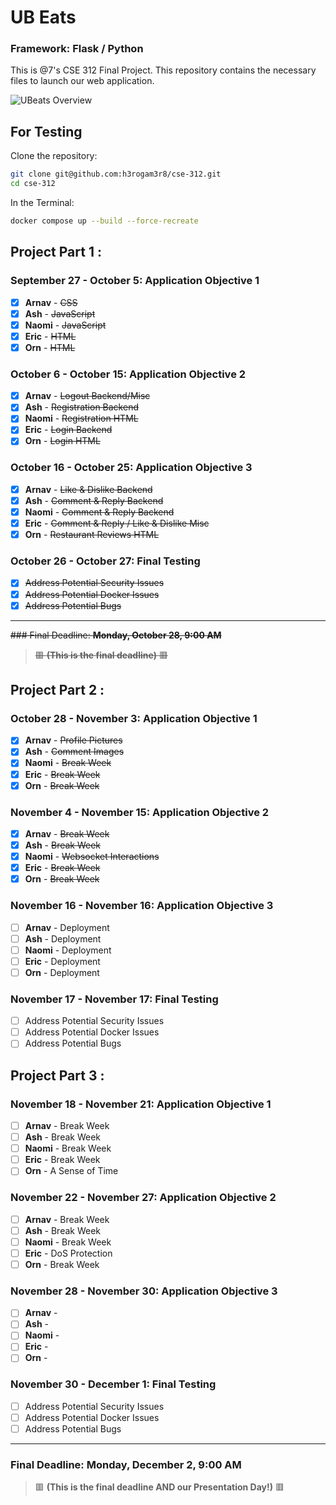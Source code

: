# UB Eats
### Framework: Flask / Python
This is @7's CSE 312 Final Project. This repository contains the necessary files to launch our web application. 

![UBeats Overview](static/video/docker.gif)

## For Testing

Clone the repository:

```bash
git clone git@github.com:h3rogam3r8/cse-312.git
cd cse-312
```

In the Terminal:

```bash
docker compose up --build --force-recreate
```

## Project Part 1 :

### September 27 - October 5: Application Objective 1
- [x] **Arnav** - ~~CSS~~
- [x] **Ash** - ~~JavaScript~~
- [x] **Naomi** - ~~JavaScript~~
- [x] **Eric** - ~~HTML~~
- [x] **Orn** - ~~HTML~~

### October 6 - October 15: Application Objective 2
- [x] **Arnav** - ~~Logout Backend/Misc~~
- [x] **Ash** - ~~Registration Backend~~
- [x] **Naomi** - ~~Registration HTML~~
- [x] **Eric** - ~~Login Backend~~
- [x] **Orn** - ~~Login HTML~~

### October 16 - October 25: Application Objective 3
- [x] **Arnav** - ~~Like & Dislike Backend~~
- [x] **Ash** - ~~Comment & Reply Backend~~
- [x] **Naomi** - ~~Comment & Reply Backend~~
- [x] **Eric** - ~~Comment & Reply / Like & Dislike Misc~~
- [x] **Orn** - ~~Restaurant Reviews HTML~~

### October 26 - October 27: Final Testing
- [x] ~~Address Potential Security Issues~~
- [x] ~~Address Potential Docker Issues~~
- [x] ~~Address Potential Bugs~~

---
~~### Final Deadline: **Monday, October 28, 9:00 AM**~~
> ~~🟥 **(This is the final deadline)** 🟥~~

## Project Part 2 :

### October 28 - November 3: Application Objective 1
- [x] **Arnav** - ~~Profile Pictures~~
- [x] **Ash** - ~~Comment Images~~
- [x] **Naomi** - ~~Break Week~~
- [x] **Eric** - ~~Break Week~~
- [x] **Orn** - ~~Break Week~~

### November 4 - November 15: Application Objective 2
- [x] **Arnav** - ~~Break Week~~
- [x] **Ash** - ~~Break Week~~
- [x] **Naomi** - ~~Websocket Interactions~~
- [x] **Eric** - ~~Break Week~~
- [x] **Orn** - ~~Break Week~~

### November 16 - November 16: Application Objective 3
- [ ] **Arnav** - Deployment
- [ ] **Ash** - Deployment
- [ ] **Naomi** - Deployment
- [ ] **Eric** - Deployment
- [ ] **Orn** - Deployment

### November 17 - November 17: Final Testing
- [ ] Address Potential Security Issues
- [ ] Address Potential Docker Issues
- [ ] Address Potential Bugs

## Project Part 3 :

### November 18 - November 21: Application Objective 1
- [ ] **Arnav** - Break Week
- [ ] **Ash** - Break Week
- [ ] **Naomi** - Break Week
- [ ] **Eric** - Break Week
- [ ] **Orn** - A Sense of Time

### November 22 - November 27: Application Objective 2
- [ ] **Arnav** - Break Week
- [ ] **Ash** - Break Week
- [ ] **Naomi** - Break Week
- [ ] **Eric** - DoS Protection
- [ ] **Orn** - Break Week

### November 28 - November 30: Application Objective 3
- [ ] **Arnav** - 
- [ ] **Ash** - 
- [ ] **Naomi** - 
- [ ] **Eric** - 
- [ ] **Orn** - 

### November 30 - December 1: Final Testing
- [ ] Address Potential Security Issues
- [ ] Address Potential Docker Issues
- [ ] Address Potential Bugs

---
### Final Deadline: **Monday, December 2, 9:00 AM** 
> 🟥 **(This is the final deadline **AND** our Presentation Day!)** 🟥
